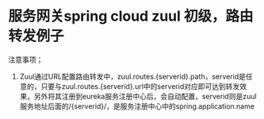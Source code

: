 # 服务网关spring cloud zuul 初级，路由转发例子

注意事项；<br/>

1. Zuul通过URL配置路由转发中，zuul.routes.{serverid}.path，serverid是任意的，只要与zuul.routes.{serverid}.url中的serverid对应即可达到转发效果，另外将其注册到eureka服务注册中心后，会自动配置，serverid则是zuul服务地址后面的/{serverid}/，是服务注册中心中的spring.application.name